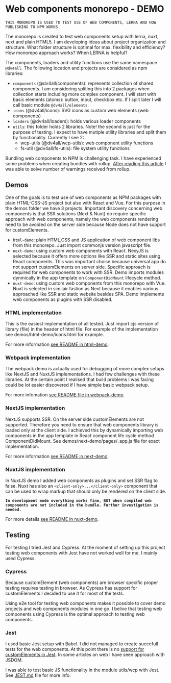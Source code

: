 # Web components monorepo - DEMO

`THIS MONOREPO IS USED TO TEST USE OF WEB COMPONENTS, LERNA AND HOW PUBLISHING TO NPM WORKS.`

The monorepo is created to test web components setup with lerna, nuxt, next and plain HTML5. I am developing ideas about project organization and structure. What folder structure is optimal for max. flexibility and efficiency? How monorepo approach works? When LERNA is helpful?

The components, loaders and utility functions use the same namespace `@dv4all`. The following location and projects are considered as npm libraries:

- `components` (@dv4all/components): represents collection of shared components. I am considering spliting this into 2 packages when collection starts including more complex component. I will start with basic elements (atoms): button, input, checkbox etc. If I split later I will call basic module `@dv4all/elements`.
- `icons` (@dv4all/icons): SVG icons as custom web elements (web components)
- `loaders` (@dv4all/loaders): holds various loader components
- `utils`: this folder holds 2 libraries. Note! the second is just for the purpose of testing. I expect to have mutiple utility libraries and split them by functionality. Currently I see 2:
  - wcp-utils (@dv4all/wcp-utils): web component utility functions
  - fs-util (@dv4all/fs-utils): file system utility functions

Bundling web components to NPM is challenging task. I have experienced some problems when creating bundles with rollup. [After reading this article](https://justinfagnani.com/2019/11/01/how-to-publish-web-components-to-npm/) I was able to solve number of warnings received from rollup.

## Demos

One of the goals is to test use of web components as NPM packages with plain HTML-CSS-JS project but also with React and Vue. For this purpose in the demos folder we have 3 projects. Important discovery concerning web components is that SSR solutions (Next & Nuxt) do require specific approach with web components, namely the web components rendering need to be avoided on the server side because Node does not have support for customElements.

- `html-demo`: plain HTML,CSS and JS application of web component libs from this monorepo. Just import commonjs version javascript file.
- `next-demo`: using custom web components with React. NexyJS is selected because it offers more options like SSR and static sites using React components. This was important choise because universal app do not support customElements on server side. Specific approach is required for web components to work with SSR. Demo imports modules dynmically in the app template on `ComponentDidMount` lifecycle method.
- `nuxt-demo`: using custom web components from this monorepo with Vue. Nuxt is selected in similair fastion as Next because it enables various approached like SSR and static website besides SPA. Demo implements web components as plugins with SSR disabled.

### HTML implementation

This is the easiest implementation of all tested. Just import cjs version of library (file) in the header of html file. For example of the implementation see demos/html-demo/icons.html for example.

For more information [see README in html-demo](/demos/html-demo/README.md).

### Webpack implementation

The webpack demo is actually used for debugging of more complex setups like NextJS and NuxtJS implementations. I had few challenges with these libraries. At the certain point I realised that build problems I was facing could be lot easier discovered if I have simple basic webpack setup.

For more infomation [see README file in webpack-demo](/demos/webpack-demo/README.md).

### NextJS implementation

NextJS supports SSR. On the server side customElements are not supported. Therefore you need to ensure that web components library is loaded only at the client side. I achieved this by dynamically importing web components in the app template in React component life cycle method ComponentDidMount. See demos/next-demo/pages/\_app.js file for exact implementation.

For more information [see README in next-demo](/demos/next-demo/README.md).

### NuxtJS implementation

In NuxtJS demo I added web components as plugins and set SSR flag to false. Nuxt has also an `<client-only>...</client-only>` component that can be used to wrap markup that should only be rendered on the client side.

**`In development mode everything works fine, BUT when compiled web components are not included in the bundle. Further investigation is needed.`**

For more details [see README in nuxt-demo](/demos/nuxt-demo/README.md).

## Testing

For testing I tried Jest and Cypress. At the moment of setting up this project testing web components with Jest have not worked well for me. I mainly used Cypress.

### Cypress

Because customElement (web components) are browser specific proper testing requires testing in browser. As Cypress has support for customElements I decided to use it for most of the tests.

Using e2e tool for testing web components makes it possible to cover demo projects and web components modules in one go. I belive that testing web components using Cypress is the optimal approach to testing web components.

### Jest

I used basic Jest setup with Babel. I did not managed to create succefull tests for the web components. At this point there is no [support for customElements in Jest](https://github.com/facebook/jest/issues/8818). In some articles on web I have seen approach with JSDOM.

I was able to test basic JS functionality in the module utils/wcp with Jest. See [JEST.md](JEST.md) file for more info.
